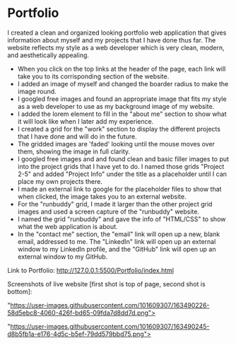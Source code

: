 # Portfolio

I created a clean and organized looking portfolio web application that gives information about myself and my projects that I have done thus far. The website reflects my style as a web developer which is very clean, modern, and aesthetically appealing.

- When you click on the top links at the header of the page, each link will take you to its corrisponding section of the website.
- I added an image of myself and changed the boarder radius to make the image round.
- I googled free images and found an appropriate image that fits my style as a web developer to use as my background image of my website.
- I added the lorem element to fill in the "about me" section to show what it will look like when I later add my experience.
- I created a grid for the "work" section to display the different projects that I have done and will do in the future.
- The gridded images are 'faded' looking until the mouse moves over them, showing the image in full clarity.
- I googled free images and and found clean and basic filler images to put into the project grids that I have yet to do. I named those grids "Project 2-5" and added "Project Info" under the title as a placeholder until I can place my own projects there.
- I made an external link to  google for the placeholder files to show that when clicked, the image takes you to an external website.
- For the "runbuddy" grid, I made it larger than the other project grid images and used a screen capture of the "runbuddy" website.
- I named the grid "runbuddy" and gave the info of "HTML/CSS" to show what the web application is about.
- In the "contact me" section, the "email" link will open up a new, blank email, addressed to me. The "LinkedIn" link will open up an external window to my LinkedIn profile, and the "GitHub" link will open up an external window to my GitHub.

Link to Portfolio: http://127.0.0.1:5500/Portfolio/index.html

Screenshots of live website [first shot is top of page, second shot is bottom]:

"https://user-images.githubusercontent.com/101609307/163490226-58d5ebc8-4060-426f-bd65-09fda7d8dd7d.png">

"https://user-images.githubusercontent.com/101609307/163490245-d8b5fb1a-e176-4d5c-b5ef-79dd579bbd75.png">